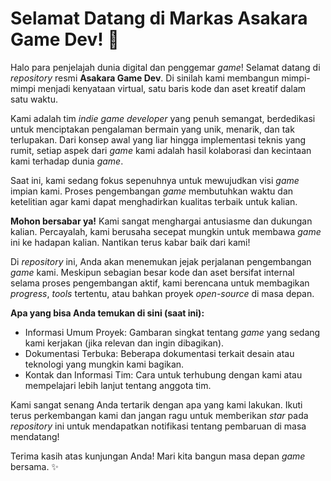 # Selamat Datang di Markas Asakara Game Dev! 👋

Halo para penjelajah dunia digital dan penggemar *game*! Selamat datang di *repository* resmi **Asakara Game Dev**. Di sinilah kami membangun mimpi-mimpi menjadi kenyataan virtual, satu baris kode dan aset kreatif dalam satu waktu.

Kami adalah tim *indie game developer* yang penuh semangat, berdedikasi untuk menciptakan pengalaman bermain yang unik, menarik, dan tak terlupakan. Dari konsep awal yang liar hingga implementasi teknis yang rumit, setiap aspek dari *game* kami adalah hasil kolaborasi dan kecintaan kami terhadap dunia *game*.

Saat ini, kami sedang fokus sepenuhnya untuk mewujudkan visi *game* impian kami. Proses pengembangan *game* membutuhkan waktu dan ketelitian agar kami dapat menghadirkan kualitas terbaik untuk kalian.

**Mohon bersabar ya!** Kami sangat menghargai antusiasme dan dukungan kalian. Percayalah, kami berusaha secepat mungkin untuk membawa *game* ini ke hadapan kalian. Nantikan terus kabar baik dari kami!

Di *repository* ini, Anda akan menemukan jejak perjalanan pengembangan *game* kami. Meskipun sebagian besar kode dan aset bersifat internal selama proses pengembangan aktif, kami berencana untuk membagikan *progress*, *tools* tertentu, atau bahkan proyek *open-source* di masa depan.

**Apa yang bisa Anda temukan di sini (saat ini):**

* Informasi Umum Proyek: Gambaran singkat tentang *game* yang sedang kami kerjakan (jika relevan dan ingin dibagikan).
* Dokumentasi Terbuka: Beberapa dokumentasi terkait desain atau teknologi yang mungkin kami bagikan.
* Kontak dan Informasi Tim: Cara untuk terhubung dengan kami atau mempelajari lebih lanjut tentang anggota tim.

Kami sangat senang Anda tertarik dengan apa yang kami lakukan. Ikuti terus perkembangan kami dan jangan ragu untuk memberikan *star* pada *repository* ini untuk mendapatkan notifikasi tentang pembaruan di masa mendatang!

Terima kasih atas kunjungan Anda! Mari kita bangun masa depan *game* bersama. ✨
